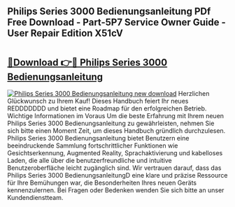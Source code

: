 ## Philips Series 3000 Bedienungsanleitung PDf Free Download - Part-5P7 Service Owner Guide - User Repair Edition X51cV

# <h2><a href="http://df5e9d4.blite.top/?on=Philips+Series+3000+Bedienungsanleitung">🔗Download 👉🔴 Philips Series 3000 Bedienungsanleitung</a></h2>

[![Philips Series 3000 Bedienungsanleitung new download](https://i.imgur.com/lujVjoI.png)](http://df5e9d4.blite.top/?on=Philips+Series+3000+Bedienungsanleitung)
Herzlichen Glückwunsch zu Ihrem Kauf! Dieses Handbuch feiert Ihr neues REDDDDDDD und bietet eine Roadmap für den erfolgreichen Betrieb. Wichtige Informationen im Voraus Um die beste Erfahrung mit Ihrem neuen Philips Series 3000 Bedienungsanleitung zu gewährleisten, nehmen Sie sich bitte einen Moment Zeit, um dieses Handbuch gründlich durchzulesen. Philips Series 3000 Bedienungsanleitung bietet Benutzern eine beeindruckende Sammlung fortschrittlicher Funktionen wie Gesichtserkennung, Augmented Reality, Sprachaktivierung und kabelloses Laden, die alle über die benutzerfreundliche und intuitive Benutzeroberfläche leicht zugänglich sind. Wir vertrauen darauf, dass das Philips Series 3000 BedienungsanleitungD eine klare und präzise Ressource für Ihre Bemühungen war, die Besonderheiten Ihres neuen Geräts kennenzulernen. Bei Fragen oder Bedenken wenden Sie sich bitte an unser Kundendienstteam.
